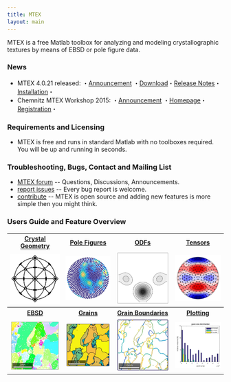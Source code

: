 ```yaml
---
title: MTEX
layout: main
---
```


MTEX is a free Matlab toolbox for analyzing and modeling crystallographic
textures by means of EBSD or pole figure data.

### News

* MTEX 4.0.21 released:  ・[Announcement](https://groups.google.com/forum/?fromgroups=#!topic/mtexmail/rlmxbg1dn6Q) ・[Download](https://github.com/mtex-toolbox/mtex/releases/download/mtex-4.0.21/mtex-4.0.21.zip)・[Release Notes](files/doc/changelog.html)・[Installation](download)・
* Chemnitz MTEX Workshop 2015: ・[Announcement](https://groups.google.com/forum/#!topic/mtexmail/bNJLll7UnQA) ・[Homepage](http://www-user.tu-chemnitz.de/~rahi/mtexWorkshop15)・[Registration](http://www-user.tu-chemnitz.de/~rahi/mtexWorkshop15/registration.php)・

### Requirements and Licensing

* MTEX is free and runs in standard Matlab with no toolboxes required. You will
be up and running in seconds.


### Troubleshooting, Bugs, Contact and Mailing List


 * [MTEX forum](https://groups.google.com/forum/?fromgroups=#!forum/mtexmail)
  -- Questions, Discussions, Announcements.
 * [report issues](https://github.com/mtex-toolbox/mtex/issues) -- Every bug
   report is welcome.
 * [contribute](https://github.com/mtex-toolbox/mtex) -- MTEX is open
   source and adding new features is more simple then you might think.

### Users Guide and Feature Overview ###

<table border='0' cellpadding='5' width = "940px" style="width:100%" >
  <tr>
	<th><a href="files/doc/CrystalGeometry.html">Crystal Geometry</a></th>
	<th><a href="files/doc/PoleFigureAnalysis.html">Pole Figures</a></th>
	<th><a href="files/doc/ODFAnalysis.html">ODFs</a></th>
	<th><a href="files/doc/TensorAnalysis.html">Tensors</a></th>
  </tr>
  <tr>
	<td align="center"><a href="files/doc/CrystalGeometry.html">
	  <img src="files/pic/cubic.jpg" width = "230" align="center" alt=""  border="0"/></a></td>
	<td align="center"><a href="files/doc/PoleFigureAnalysis.html">
	  <img src="files/pic/pf.jpg"    width = "230" alt=""  border="0" ></a></td>
	<td align="center"><a href="files/doc/ODFAnalysis.html">
	  <img src="files/pic/odf.jpg"  width = "230"  alt=""  border="0" ></a></td>
	<td align="center"><a href="files/doc/TensorAnalysis.html">
	  <img src="files/pic/tensor.jpg" width = "230" alt=""  border="0" ></a></td>
  </tr>
  <tr>
  	<th><a href="files/doc/EBSDAnalysis.html">EBSD</a></th>
	<th><a href="files/doc/GrainAnalysis.html">Grains</a></th>
	<th><a href="files/doc/BoundaryAnalysis.html">Grain Boundaries</a></th>
	<th><a href="files/doc/Plotting.html">Plotting</a></th>
  </tr>
  <tr>
	<td align="center"><a href="files/doc/EBSDAnalysis.html">
	  <img src="files/pic/ebsdDoc.jpg" width = "230" align="center" alt=""  border="0"/></a></td>
	<td align="center"><a href="files/doc/GrainAnalysis.html">
	  <img src="files/pic/grains.jpg"  width = "230" alt=""  border="0" ></a></td>
	<td align="center"><a href="files/doc/BoundaryAnalysis.html">
	  <img src="files/pic/boundary.jpg" width = "230" alt=""  border="0" ></a></td>
	<td align="center"><a href="files/doc/Plotting.html">
	  <img src="files/pic/plotting.jpg" width = "230" alt=""  border="0" ></a></td>
  </tr>
</table>
